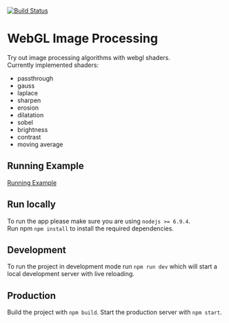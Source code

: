 [![Build Status](https://travis-ci.org/f-masche/webgl-image-processing-playground.svg?branch=master)](https://travis-ci.org/f-masche/webgl-image-processing-playground)

WebGL Image Processing
======================

Try out image processing algorithms with webgl shaders.   
Currently implemented  shaders:

- passthrough
- gauss
- laplace
- sharpen
- erosion
- dilatation
- sobel
- brightness
- contrast
- moving average

## Running Example

[Running Example](https://webglimageprocessing.herokuapp.com/)

## Run locally
To run the app please make sure you are using `nodejs >= 6.9.4`.   
Run npm `npm install` to install the required dependencies.

## Development
To run the project in development mode run `npm run dev` which will start a local development server with live reloading.

## Production
Build the project with `npm build`.
Start the production server with `npm start`.

